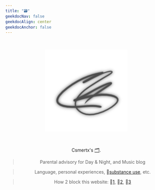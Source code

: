 ```yaml
---
title: "🗃️"
geekdocNav: false
geekdocAlign: center
geekdocAnchor: false
---
```


<br />

<div style="text-align: center;">

![crs](/crs_256x256_silver.png "Initials created with Krita")

<br />

Csmertx's [🗂️](pad "Notes").

> Parental advisory for Day & Night, and Music blog

> Language, personal experiences, 🔗[substance use](https://www.usa.gov/substance-abuse "USA.gov | Find help for substance abuse"), etc.

> How 2 block this website: 🔗[1](https://www.digitaltrends.com/computing/how-to-block-a-website/ "Digital Trends | How to Block a Website"), 🔗[2](https://www.lifewire.com/how-to-block-a-website-4177078 "Lifewire | How to Block a Website"), 🔗[3](https://www.wired.com/story/how-to-block-websites-chrome-firefox-ios-android/ "Wired | How to Block Bad Websites—or Just Get Things Done")

</div>